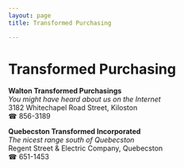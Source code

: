 ```yaml
---
layout: page 
title: Transformed Purchasing

---
```



# Transformed Purchasing


 **Walton Transformed Purchasings**  
_You might have heard about us on the Internet_  
3182 Whitechapel Road Street, Kiloston  
☎ 856-3189

**Quebecston Transformed Incorporated**  
_The nicest range south of Quebecston_  
Regent Street & Electric Company, Quebecston  
☎ 651-1453

